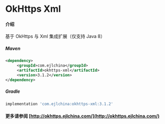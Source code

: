 # OkHttps Xml

#### 介绍

基于 OkHttps 与 Xml 集成扩展（仅支持 Java 8）


##### Maven

```xml
<dependency>
     <groupId>com.ejlchina</groupId>
     <artifactId>okhttps-xml</artifactId>
     <version>3.1.2</version>
</dependency>
```

##### Gradle

```groovy
implementation 'com.ejlchina:okhttps-xml:3.1.2'
```

#### 更多请参阅 [http://okhttps.ejlchina.com/](http://okhttps.ejlchina.com/)
